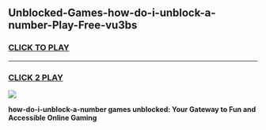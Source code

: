 
## Unblocked-Games-how-do-i-unblock-a-number-Play-Free-vu3bs
<h3>
<a href="https://premium76.site?title=how-do-i-unblock-a-number&ref=12A">CLICK TO PLAY</a></h3>
<hr>

<h3>
<a href="https://premium76.site?title=how-do-i-unblock-a-number&ref=12A">CLICK 2 PLAY</a>
  
</h3>

<a href="https://premium76.site?title=how-do-i-unblock-a-number&ref=12A"><img src="https://clearcache.store/games.png"></a>


**how-do-i-unblock-a-number games unblocked: Your Gateway to Fun and Accessible Online Gaming**
